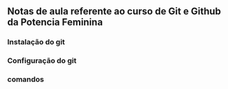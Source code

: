 ## Notas de aula referente ao curso de Git e Github da Potencia Feminina

### Instalação do git

### Configuração do git
### comandos